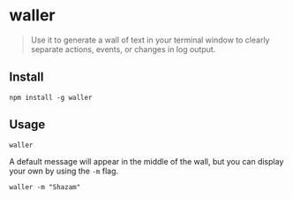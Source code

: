 # waller

> Use it to generate a wall of text in your terminal window to clearly separate actions, events, or changes in log output.

## Install
```console
npm install -g waller
```

## Usage
```console
waller
```

A default message will appear in the middle of the wall, but you can display your own by using the `-m` flag.

```console
waller -m "Shazam"
```
